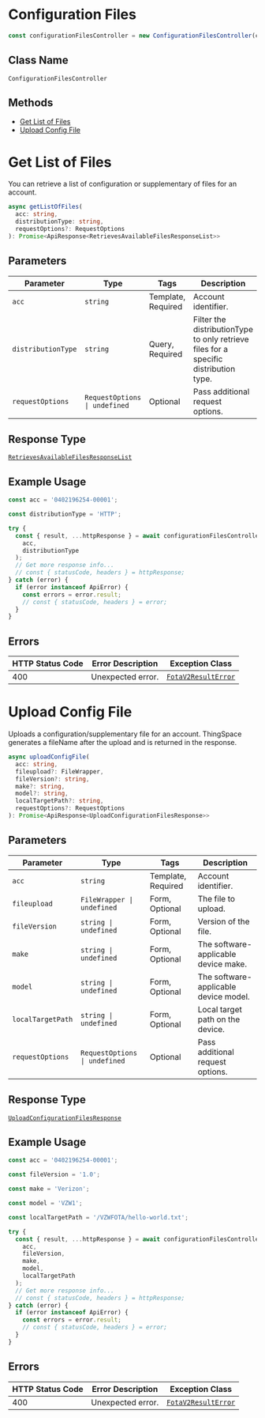 # Configuration Files

```ts
const configurationFilesController = new ConfigurationFilesController(client);
```

## Class Name

`ConfigurationFilesController`

## Methods

* [Get List of Files](../../doc/controllers/configuration-files.md#get-list-of-files)
* [Upload Config File](../../doc/controllers/configuration-files.md#upload-config-file)


# Get List of Files

You can retrieve a list of configuration or supplementary of files for an account.

```ts
async getListOfFiles(
  acc: string,
  distributionType: string,
  requestOptions?: RequestOptions
): Promise<ApiResponse<RetrievesAvailableFilesResponseList>>
```

## Parameters

| Parameter | Type | Tags | Description |
|  --- | --- | --- | --- |
| `acc` | `string` | Template, Required | Account identifier. |
| `distributionType` | `string` | Query, Required | Filter the distributionType to only retrieve files for a specific distribution type. |
| `requestOptions` | `RequestOptions \| undefined` | Optional | Pass additional request options. |

## Response Type

[`RetrievesAvailableFilesResponseList`](../../doc/models/retrieves-available-files-response-list.md)

## Example Usage

```ts
const acc = '0402196254-00001';

const distributionType = 'HTTP';

try {
  const { result, ...httpResponse } = await configurationFilesController.getListOfFiles(
    acc,
    distributionType
  );
  // Get more response info...
  // const { statusCode, headers } = httpResponse;
} catch (error) {
  if (error instanceof ApiError) {
    const errors = error.result;
    // const { statusCode, headers } = error;
  }
}
```

## Errors

| HTTP Status Code | Error Description | Exception Class |
|  --- | --- | --- |
| 400 | Unexpected error. | [`FotaV2ResultError`](../../doc/models/fota-v2-result-error.md) |


# Upload Config File

Uploads a configuration/supplementary file for an account. ThingSpace generates a fileName after the upload and is returned in the response.

```ts
async uploadConfigFile(
  acc: string,
  fileupload?: FileWrapper,
  fileVersion?: string,
  make?: string,
  model?: string,
  localTargetPath?: string,
  requestOptions?: RequestOptions
): Promise<ApiResponse<UploadConfigurationFilesResponse>>
```

## Parameters

| Parameter | Type | Tags | Description |
|  --- | --- | --- | --- |
| `acc` | `string` | Template, Required | Account identifier. |
| `fileupload` | `FileWrapper \| undefined` | Form, Optional | The file to upload. |
| `fileVersion` | `string \| undefined` | Form, Optional | Version of the file. |
| `make` | `string \| undefined` | Form, Optional | The software-applicable device make. |
| `model` | `string \| undefined` | Form, Optional | The software-applicable device model. |
| `localTargetPath` | `string \| undefined` | Form, Optional | Local target path on the device. |
| `requestOptions` | `RequestOptions \| undefined` | Optional | Pass additional request options. |

## Response Type

[`UploadConfigurationFilesResponse`](../../doc/models/upload-configuration-files-response.md)

## Example Usage

```ts
const acc = '0402196254-00001';

const fileVersion = '1.0';

const make = 'Verizon';

const model = 'VZW1';

const localTargetPath = '/VZWFOTA/hello-world.txt';

try {
  const { result, ...httpResponse } = await configurationFilesController.uploadConfigFile(
    acc,
    fileVersion,
    make,
    model,
    localTargetPath
  );
  // Get more response info...
  // const { statusCode, headers } = httpResponse;
} catch (error) {
  if (error instanceof ApiError) {
    const errors = error.result;
    // const { statusCode, headers } = error;
  }
}
```

## Errors

| HTTP Status Code | Error Description | Exception Class |
|  --- | --- | --- |
| 400 | Unexpected error. | [`FotaV2ResultError`](../../doc/models/fota-v2-result-error.md) |

